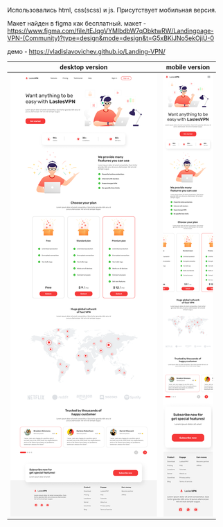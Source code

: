 Использовались html, css(scss) и js. 
Присутствует мобильная версия.

Макет найден в figma как бесплатный.
макет - https://www.figma.com/file/tEJqgVYMlbdbW7qObktwRW/Landingpage-VPN-(Community)?type=design&mode=design&t=G5xBKiJNo5ekOjiU-0

демо - https://vladislavovichev.github.io/Landing-VPN/

desktop version            |  mobile version
:-------------------------:|:-------------------------:
![](https://github.com/Vladislavovichev/Landing-VPN/blob/main/images/Layout.png)  |  ![](https://github.com/Vladislavovichev/Landing-VPN/blob/main/images/Layout-mobile.png)
